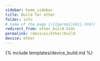 ```yaml
---
sidebar: home_sidebar
title: Build for ether
folder: info
# name of the page (/{{permalink}}.html)
redirect_from: ether_build.html
permalink: /devices/ether/build
device: ether
---
```

{% include templates/device_build.md %}
